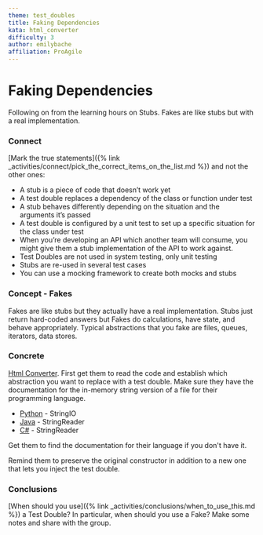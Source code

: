 ```yaml
---
theme: test_doubles
title: Faking Dependencies
kata: html_converter
difficulty: 3
author: emilybache
affiliation: ProAgile
---
```


# Faking Dependencies
Following on from the learning hours on Stubs. Fakes are like stubs but with a real implementation.

### Connect
[Mark the true statements]({% link _activities/connect/pick_the_correct_items_on_the_list.md %}) and not the other ones:
- A stub is a piece of code that doesn’t work yet
- A test double replaces a dependency of the class or function under test
- A stub behaves differently depending on the situation and the arguments it’s passed
- A test double is configured by a unit test to set up a specific situation for the class under test
- When you’re developing an API which another team will consume, you might give them a stub implementation of the API to work against.
- Test Doubles are not used in system testing, only unit testing
- Stubs are re-used in several test cases
- You can use a mocking framework to create both mocks and stubs

### Concept - Fakes
Fakes are like stubs but they actually have a real implementation. Stubs just return hard-coded answers but Fakes do calculations, have state, and behave appropriately. Typical abstractions that you fake are files, queues, iterators, data stores.

### Concrete
[Html Converter](https://github.com/emilybache/HtmlConverter-Kata). First get them to read the code and establish which abstraction you want to replace with a test double. Make sure they have the documentation for the in-memory string version of a file for their programming language. 

* [Python](https://docs.python.org/3/library/io.html) - StringIO
* [Java](https://docs.oracle.com/en/java/javase/17/docs/api/java.base/java/io/StringReader.html) - StringReader
* [C#](https://docs.microsoft.com/en-us/dotnet/api/system.io.stringreader?view=net-6.0) - StringReader

Get them to find the documentation for their language if you don't have it.

Remind them to preserve the original constructor in addition to a new one that lets you inject the test double.

### Conclusions
[When should you use]({% link _activities/conclusions/when_to_use_this.md %}) a Test Double? In particular, when should you use a Fake? Make some notes and share with the group.
